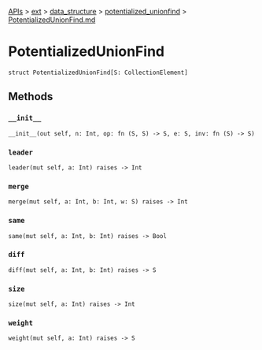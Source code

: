[APIs](../../../index.md) > [ext](../../index.md) > [data_structure](../index.md) > [potentialized_unionfind](./index.md) > [PotentializedUnionFind.md]()

# PotentializedUnionFind

```
struct PotentializedUnionFind[S: CollectionElement]
```

## Methods

### `__init__`

```
__init__(out self, n: Int, op: fn (S, S) -> S, e: S, inv: fn (S) -> S)
```

### `leader`

```
leader(mut self, a: Int) raises -> Int
```

### `merge`

```
merge(mut self, a: Int, b: Int, w: S) raises -> Int
```

### `same`

```
same(mut self, a: Int, b: Int) raises -> Bool
```

### `diff`

```
diff(mut self, a: Int, b: Int) raises -> S
```

### `size`

```
size(mut self, a: Int) raises -> Int
```

### `weight`

```
weight(mut self, a: Int) raises -> S
```
